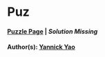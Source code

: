 # Puz

#### [Puzzle Page](3.1-p.pdf) | *Solution Missing*
#### Author(s): [Yannick Yao](../../../../search.html?q=Yannick+Yao)

